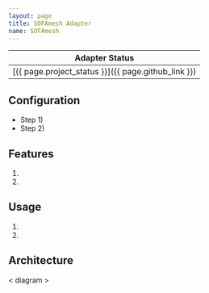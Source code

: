 ```yaml
---
layout: page
title: SOFAmesh Adapter
name: SOFAmesh
---
```

| Adapter Status |
| :------------: |
| [{{ page.project_status }}]({{ page.github_link }})|

## Configuration
- Step 1)
- Step 2)

## Features
1. 
1. 

## Usage
1. 
1. 

## Architecture
< diagram >